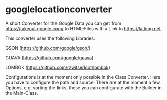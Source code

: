 # googlelocationconverter
A short Converter for the Google Data you can get from https://takeout.google.com/ to HTML-Files with a Link to https://latlong.net.

This converter uses the following Libraries:

GSON (https://github.com/google/gson/)

GUAVA (https://github.com/google/guava)

LOMBOK (https://github.com/rzwitserloot/lombok)



Configurations is at the moment only possible in the Class Converter.
Here you have to configure the path and source. There are at the moment a few Options, e.g. sorting the links, these you can configurate with the Builder in the Main-Class.
